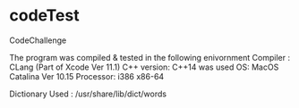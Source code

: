 # codeTest
CodeChallenge

The program was compiled & tested in the following enivornment
Compiler : CLang (Part of Xcode Ver 11.1) 
C++ version:  C++14 was used
OS: MacOS Catalina Ver 10.15
Processor: i386 x86-64

Dictionary Used :
/usr/share/lib/dict/words
